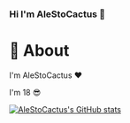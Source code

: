 ### Hi I'm AleStoCactus 👋

# 🧱 About

I'm AleStoCactus ❤️

I'm 18 😎

[![AleStoCactus's GitHub stats](https://github-readme-stats.vercel.app/api?username=alestocactus&show_icons=true&theme=transparent)](https://github.com/alestocactus/github-readme-stats)
